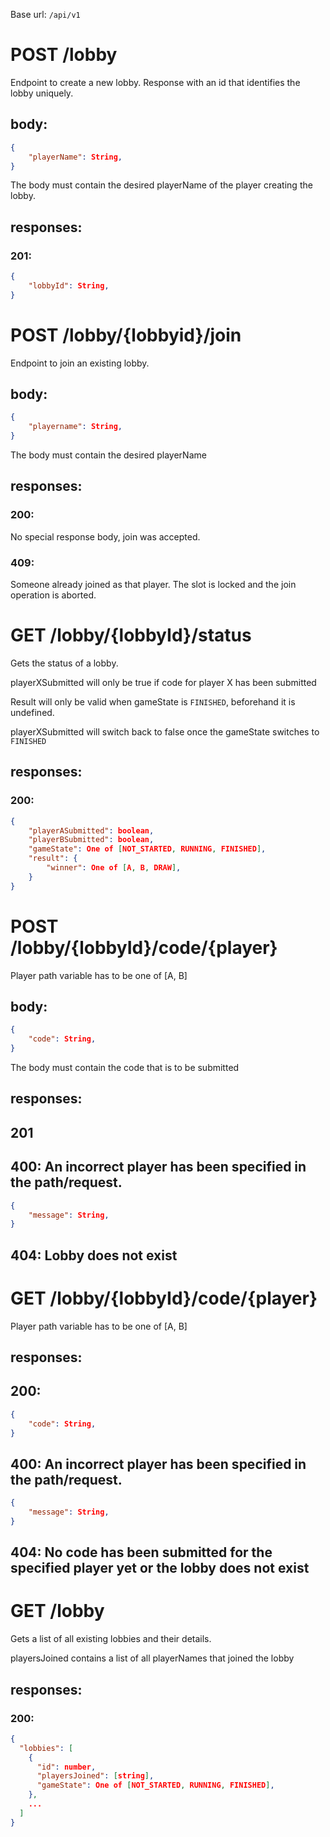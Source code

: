 Base url: `/api/v1`

# POST /lobby

Endpoint to create a new lobby.
Response with an id that identifies the lobby uniquely.

## body:
```json
{
    "playerName": String,
}
```

The body must contain the desired playerName of the player creating the lobby.

## responses:
### 201:
```json
{
    "lobbyId": String,
}
```

# POST /lobby/{lobbyid}/join

Endpoint to join an existing lobby.

## body:
```json
{
    "playername": String,
}
```

The body must contain the desired playerName

## responses:
### 200:
No special response body, join was accepted.

### 409:
Someone already joined as that player. The slot is locked and the join operation is aborted.


# GET /lobby/{lobbyId}/status

Gets the status of a lobby.

playerXSubmitted will only be true if code for player X has been submitted

Result will only be valid when gameState is `FINISHED`, beforehand it is undefined.

playerXSubmitted will switch back to false once the gameState switches to `FINISHED`

## responses:
### 200:
```json
{
    "playerASubmitted": boolean,
    "playerBSubmitted": boolean,
    "gameState": One of [NOT_STARTED, RUNNING, FINISHED], 
    "result": {
        "winner": One of [A, B, DRAW], 
    }
}
```

# POST /lobby/{lobbyId}/code/{player}
Player path variable has to be one of [A, B]

## body:
```json
{
    "code": String,
}
```

The body must contain the code that is to be submitted

## responses:
## 201
## 400: An incorrect player has been specified in the path/request.
```json
{
    "message": String,
}
```
## 404: Lobby does not exist


# GET /lobby/{lobbyId}/code/{player}
Player path variable has to be one of [A, B]


## responses:
## 200:
```json
{
    "code": String,
}
```
## 400: An incorrect player has been specified in the path/request.
```json
{
    "message": String,
}
```
## 404: No code has been submitted for the specified player yet or the lobby does not exist

# GET /lobby

Gets a list of all existing lobbies and their details.

playersJoined contains a list of all playerNames that joined the lobby

## responses:
### 200:

```json
{
  "lobbies": [
    {
      "id": number,
      "playersJoined": [string],
      "gameState": One of [NOT_STARTED, RUNNING, FINISHED],
    },
    ...
  ]
}
```